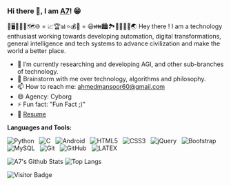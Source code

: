 ### Hi there 👋, I am [A7](https://blackvitriol.github.io/)! 😁

🤖🖥📡📱📶🗺🌐 = 📈🏆📊⭐💰💯 = 😃👪🏙🏞🧬🌿🙌✨🌏
Hey there ! I am a technology enthusiast working towards developing automation, digital transformations,
general intelligence and tech systems to advance civilization and make the world a better place.

- 🔭 I’m currently researching and developing AGI, and other sub-branches of technology.
- 💬 Brainstorm with me over technology, algorithms and philosophy. 
- 📫 How to reach me: ahmedmansoor60@gmail.com
- 😄 Agency: Cyborg 
- ⚡ Fun fact: "Fun Fact ;)"
- 📝 [Resume](https://blackvitriol.github.io/media/a7_resume.pdf)

**Languages and Tools:** 

![Python](https://img.shields.io/badge/-Python-black?logo=Python&style=social)&nbsp;&nbsp;
![C](https://img.shields.io/badge/-C-black?logo=c&style=social)&nbsp;&nbsp;
![Android](https://img.shields.io/badge/-Android-black?logo=android&style=social)&nbsp;&nbsp;
![HTML5](https://img.shields.io/badge/-HTML5-black?logo=html5&style=social)&nbsp;&nbsp;
![CSS3](https://img.shields.io/badge/-CSS3-black?logo=css3&style=social)&nbsp;&nbsp;
![jQuery](https://img.shields.io/badge/-jQuery-black?logo=jquery&style=social)&nbsp;&nbsp;
![Bootstrap](https://img.shields.io/badge/-Bootstrap-black?logo=bootstrap&style=social)&nbsp;&nbsp;
![MySQL](https://img.shields.io/badge/-MySQL-black?logo=mysql&style=social)&nbsp;&nbsp;
![Git](https://img.shields.io/badge/-Git-black?logo=git&style=social)&nbsp;&nbsp;
![GitHub](https://img.shields.io/badge/-GitHub-black?logo=github&style=social)&nbsp;&nbsp;
![LATEX](https://img.shields.io/badge/-LATEX-black?logo=latex&style=social)&nbsp;&nbsp;

![A7's Github Stats](https://github-readme-stats.vercel.app/api?username=blackvitriol&count_private=true&show_icons=true&include_all_commits=true)
![Top Langs](https://github-readme-stats.vercel.app/api/top-langs/?username=blackvitriol&hide=TeX&layout=compact)

![Visitor Badge](https://visitor-badge.laobi.icu/badge?page_id=blackvitriol.blackvitriol)
